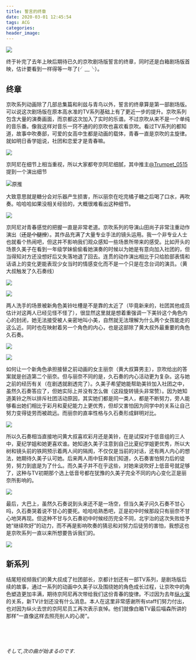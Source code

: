 ```yaml
---
title: 誓言的终章
date: 2020-03-01 12:45:54
tags: ACG
categories:
header_image:
---
```


![](https://files.catbox.moe/2wru1b.JPEG)

终于补完了去年上映后期待已久的京吹剧场版誓言的终章，同时还是白箱剧场版首映，估计要看到一样得等一年了(╯﹏╰）。

<!--more-->

## 终章

京吹系列动画除了几部总集篇和利兹与青鸟以外，誓言的终章算是第一部剧场版。可以说这次剧场版在原本高水准的TV系列基础上有了更近一步的提升。京吹系列包含大量的演奏画面，而京都这次加入了实时的乐谱。不过京吹从来不是一个单纯的音乐番。像我这样对音乐一窍不通的的京吹也喜欢看京吹。看过TV系列的都知道，故事中吹奏部，可爱的女高中生都是动画的载体，青春一直是京吹的主旋律。就如明日香学姐说，社团和恋爱才是青春嘛。

![](https://files.catbox.moe/z57157.png)

京阿尼在细节上相当重视，所以大家都夸京阿尼细腻，其中推主[@Trumpet_0515](https://twitter.com/Trumpet_0515)提到一个演出细节

![原推](https://files.catbox.moe/v4xnht.jpeg)

大致意思就是糖分会对乐器产生损害，所以丽奈在吃完橘子糖之后喝了口水，再吹奏。哈哈哈如果没相关经验的，大概很难看出这种细节。

![](https://files.catbox.moe/qw5tr9.JPG)

京阿尼对青春感觉的把握一直是非常老道。京吹系列的导演山田尚子非常注重动作演出（~~还是个腿控~~）。其作品充满了大量专业手法的镜头运用。我一个非专业人士也就看个热闹吧，但这并不影响我们观众感知一些场景所带来的感受。比如开头的场景久美子在看到一年级学妹偷偷看她演奏的时候以为她是有意向加入社团的，但当得知对方还没想好后又失落地退了回去。连贯的动作演出相比于只给脸部表情和话语上的变化更能表现少女当时的情感变化而不是一个只是在念台词的演员。（黄大叔触发了久石奏线）

 ![](https://files.catbox.moe/399cnz.png)





![](https://files.catbox.moe/e0anf7.png)

两人洗手的场景被新角色美铃吐槽是不是靠的太近了（毕竟新来的，社团其他成员估计对这两人已经见怪不怪了），很显然这里就是想着重强调一下美铃这个角色内心的封闭，她无法接受被人亲密地叫小美，自然就无法理解为什么两个女孩能走的这么近。同时也在映射着另一个角色的内心，也是这部除了黄大叔外最重要的角色久石奏。

![](https://files.catbox.moe/2vj2rz.png)

![](https://files.catbox.moe/ehioef.png)

如何让一个新角色承担接替之前动画的女主丽奈（黄大叔算男主），京吹给出的答案就是创造第二个丽奈。但与丽奈不同的是，久石奏的内心活动更为复杂。这与她之前的经历有关（在剧透就剧透完了）。久美子希望她能帮助美铃加入社团之中，虽然久石奏答应了，但她实际上并没有怎么做（这段旋转镜头非常赞）。因为她知道美铃之所以排斥社团活动原因，其实她们都是同一类人，都是不断努力，旁人能够看出她们相比于彩月和夏纪能力上更优秀，但却又害怕因为同学中的关系让自己努力变得徒劳而被疏远。而丽奈的直率性格与久石奏形成鲜明对比。

![](https://files.catbox.moe/e8an9v.JPEG)

所以久石奏相当直接地问黄大叔喜欢彩月还是美铃，在是试探对于低音组的三人中，夏纪学姐和她更喜欢谁。她知道久美子注意到自己比夏纪学姐更优秀，所以大树和镜头前的铁网预示着两人间的隔阂，不仅仅是当前的对话，还有两人内心的想法，她期待久美子认可她。后来两人雨中狂奔我们知道，久石奏害怕努力后的徒劳，努力到底是为了什么。而久美子并不在乎这些，对她来说吹好上低音号就足够了，这种与TV初期那个选上低音号都在犹豫的久美子完全不同的内心变化正是丽奈所影响的。

![](https://files.catbox.moe/0h0uic.JPEG)

最后，大巴上，虽然久石奏说到头来还不是一场空，但当久美子问久石奏不甘心吗，久石奏哭着说不甘心的要死。哈哈哈熟悉吧，正是初中时候那段只有丽奈不甘心地哭再现。但这种不甘与久石奏初中时候经历完全不同，北宇治的这次失败给予她“继续吹好”的动力，而不再是影响吹奏的猜忌和对努力后徒劳的害怕，我想这也是京吹系列一直以来所想要告诉我们的。

![](https://files.catbox.moe/x5tg88.JPEG)

## 新系列

结尾短视频我们的黄大叔成了社团部长，京都计划还有一部TV系列，是剧场版后续的故事，通过一系列的动画中久美子以及围绕她的角色成长过程，让京吹中的角色塑造更加丰满，期待京阿尼再次带给我们这份青春的旋律。不过因为去年[纵火案]([https://blog.asahih.com/%E5%AF%B9%E4%BA%8E%E4%BA%AC%E9%83%BD%E5%8A%A8%E7%94%BB%E7%9A%84%E4%B8%8D%E5%B9%B8%E6%B2%89%E7%97%9B%E7%9A%84%E6%82%BC%E5%BF%B5/](https://blog.asahih.com/对于京都动画的不幸沉痛的悼念/))的关系，新TV计划还没有什么消息。本人在这里非常感谢所有staff们努力付出，也对因为纵火去世的京阿尼员工再次表示哀悼。他们就像白箱TV最后喵森所讲的那样“一直像这样去照亮别人的心房”。

  

  

   

&nbsp;

&nbsp;

  



*そして,次の曲が始まるのです.*






